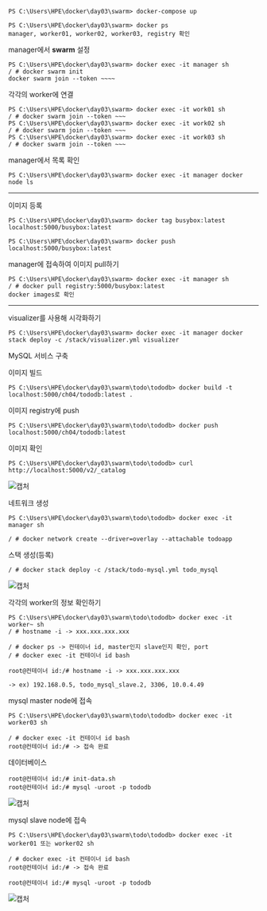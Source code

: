 ```
PS C:\Users\HPE\docker\day03\swarm> docker-compose up
```



```
PS C:\Users\HPE\docker\day03\swarm> docker ps
manager, worker01, worker02, worker03, registry 확인
```



manager에서 **swarm** 설정

```
PS C:\Users\HPE\docker\day03\swarm> docker exec -it manager sh
/ # docker swarm init
docker swarm join --token ~~~~
```



각각의 worker에 연결

```
PS C:\Users\HPE\docker\day03\swarm> docker exec -it work01 sh
/ # docker swarm join --token ~~~
PS C:\Users\HPE\docker\day03\swarm> docker exec -it work02 sh
/ # docker swarm join --token ~~~
PS C:\Users\HPE\docker\day03\swarm> docker exec -it work03 sh
/ # docker swarm join --token ~~~
```



manager에서 목록 확인

```
PS C:\Users\HPE\docker\day03\swarm> docker exec -it manager docker node ls
```



---

이미지 등록

```
PS C:\Users\HPE\docker\day03\swarm> docker tag busybox:latest localhost:5000/busybox:latest
```

```
PS C:\Users\HPE\docker\day03\swarm> docker push localhost:5000/busybox:latest
```



manager에 접속하여 이미지 pull하기

```
PS C:\Users\HPE\docker\day03\swarm> docker exec -it manager sh
/ # docker pull registry:5000/busybox:latest
docker images로 확인
```

---



visualizer를 사용해 시각화하기

```
PS C:\Users\HPE\docker\day03\swarm> docker exec -it manager docker stack deploy -c /stack/visualizer.yml visualizer
```



MySQL 서비스 구축

이미지 빌드

```
PS C:\Users\HPE\docker\day03\swarm\todo\tododb> docker build -t localhost:5000/ch04/tododb:latest .
```



이미지 registry에 push

```
PS C:\Users\HPE\docker\day03\swarm\todo\tododb> docker push localhost:5000/ch04/tododb:latest
```



이미지 확인

```
PS C:\Users\HPE\docker\day03\swarm\todo\tododb> curl http://localhost:5000/v2/_catalog
```

![캡처](https://user-images.githubusercontent.com/42603919/72133068-eca38480-33c3-11ea-9b1b-3f13cb1604b0.PNG)



네트워크 생성

```
PS C:\Users\HPE\docker\day03\swarm\todo\tododb> docker exec -it manager sh

/ # docker network create --driver=overlay --attachable todoapp
```



스택 생성(등록)

```
/ # docker stack deploy -c /stack/todo-mysql.yml todo_mysql
```

![캡처](https://user-images.githubusercontent.com/42603919/72134772-2c6c6b00-33c8-11ea-9217-d72deae42660.PNG)



각각의 worker의 정보 확인하기

```
PS C:\Users\HPE\docker\day03\swarm\todo\tododb> docker exec -it worker~ sh
/ # hostname -i -> xxx.xxx.xxx.xxx

/ # docker ps -> 컨테이너 id, master인지 slave인지 확인, port
/ # docker exec -it 컨테이너 id bash

root@컨테이너 id:/# hostname -i -> xxx.xxx.xxx.xxx

-> ex) 192.168.0.5, todo_mysql_slave.2, 3306, 10.0.4.49
```



mysql master node에 접속

```
PS C:\Users\HPE\docker\day03\swarm\todo\tododb> docker exec -it worker03 sh

/ # docker exec -it 컨테이너 id bash
root@컨테이너 id:/# -> 접속 완료
```



데이터베이스

```
root@컨테이너 id:/# init-data.sh
root@컨테이너 id:/# mysql -uroot -p tododb
```

![캡처](https://user-images.githubusercontent.com/42603919/72137827-dcdd6d80-33ce-11ea-986b-acdf2ccd4bef.PNG)



mysql slave node에 접속

```
PS C:\Users\HPE\docker\day03\swarm\todo\tododb> docker exec -it worker01 또는 worker02 sh

/ # docker exec -it 컨테이너 id bash
root@컨테이너 id:/# -> 접속 완료

root@컨테이너 id:/# mysql -uroot -p tododb
```

![캡처](https://user-images.githubusercontent.com/42603919/72137827-dcdd6d80-33ce-11ea-986b-acdf2ccd4bef.PNG)

